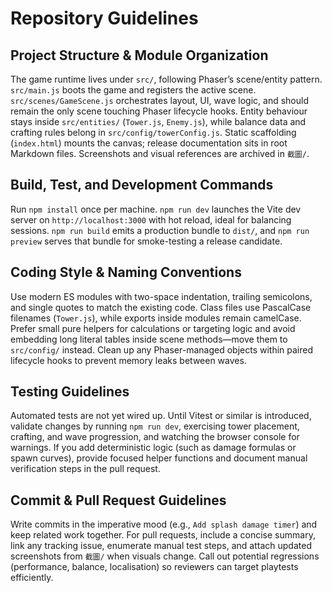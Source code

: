 # Repository Guidelines

## Project Structure & Module Organization
The game runtime lives under `src/`, following Phaser’s scene/entity pattern. `src/main.js` boots the game and registers the active scene. `src/scenes/GameScene.js` orchestrates layout, UI, wave logic, and should remain the only scene touching Phaser lifecycle hooks. Entity behaviour stays inside `src/entities/` (`Tower.js`, `Enemy.js`), while balance data and crafting rules belong in `src/config/towerConfig.js`. Static scaffolding (`index.html`) mounts the canvas; release documentation sits in root Markdown files. Screenshots and visual references are archived in `截圖/`.

## Build, Test, and Development Commands
Run `npm install` once per machine. `npm run dev` launches the Vite dev server on `http://localhost:3000` with hot reload, ideal for balancing sessions. `npm run build` emits a production bundle to `dist/`, and `npm run preview` serves that bundle for smoke-testing a release candidate.

## Coding Style & Naming Conventions
Use modern ES modules with two-space indentation, trailing semicolons, and single quotes to match the existing code. Class files use PascalCase filenames (`Tower.js`), while exports inside modules remain camelCase. Prefer small pure helpers for calculations or targeting logic and avoid embedding long literal tables inside scene methods—move them to `src/config/` instead. Clean up any Phaser-managed objects within paired lifecycle hooks to prevent memory leaks between waves.

## Testing Guidelines
Automated tests are not yet wired up. Until Vitest or similar is introduced, validate changes by running `npm run dev`, exercising tower placement, crafting, and wave progression, and watching the browser console for warnings. If you add deterministic logic (such as damage formulas or spawn curves), provide focused helper functions and document manual verification steps in the pull request.

## Commit & Pull Request Guidelines
Write commits in the imperative mood (e.g., `Add splash damage timer`) and keep related work together. For pull requests, include a concise summary, link any tracking issue, enumerate manual test steps, and attach updated screenshots from `截圖/` when visuals change. Call out potential regressions (performance, balance, localisation) so reviewers can target playtests efficiently.
